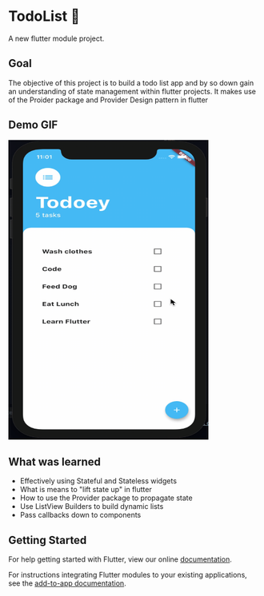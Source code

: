 # TodoList 📝

A new flutter module project.

## Goal

The objective of this project is to build a todo list app and by so down gain an understanding of state management within flutter projects. It makes use of the Proider package and Provider Design pattern in flutter

## Demo GIF

<img src="https://github.com/YoofiBP/todolist_flutter/blob/master/Screen-Recording-2021-02-17-at-1.gif" width="400" height="600"/>

## What was learned
- Effectively using Stateful and Stateless widgets
- What is means to "lift state up" in flutter
- How to use the Provider package to propagate state
- Use ListView Builders to build dynamic lists
- Pass callbacks down to components

## Getting Started

For help getting started with Flutter, view our online
[documentation](https://flutter.dev/).

For instructions integrating Flutter modules to your existing applications,
see the [add-to-app documentation](https://flutter.dev/docs/development/add-to-app).
